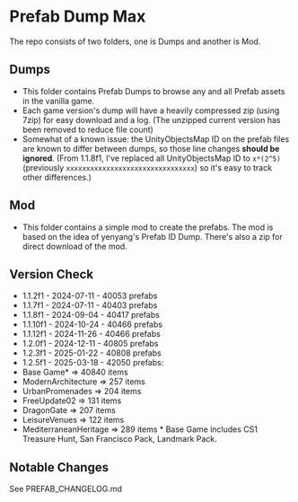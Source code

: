 # Prefab Dump Max
The repo consists of two folders, one is Dumps and another is Mod.

## Dumps
* This folder contains Prefab Dumps to browse any and all Prefab assets in the vanilla game.
* Each game version's dump will have a heavily compressed zip (using 7zip) for easy download and a log. (The unzipped current version has been removed to reduce file count)
* Somewhat of a known issue: the UnityObjectsMap ID on the prefab files are known to differ between dumps, so those line changes **should be ignored**. (From 1.1.8f1, I've replaced all UnityObjectsMap ID to `x*(2^5)` (previously `xxxxxxxxxxxxxxxxxxxxxxxxxxxxxxxx`) so it's easy to track other differences.)

## Mod
* This folder contains a simple mod to create the prefabs. The mod is based on the idea of yenyang's Prefab ID Dump. There's also a zip for direct download of the mod.

## Version Check
* 1.1.2f1 - 2024-07-11 - 40053 prefabs
* 1.1.7f1 - 2024-07-11 - 40403 prefabs
* 1.1.8f1 - 2024-09-04 - 40417 prefabs
* 1.1.10f1 - 2024-10-24 - 40466 prefabs
* 1.1.12f1 - 2024-11-26 - 40466 prefabs
* 1.2.0f1 - 2024-12-11 - 40805 prefabs
* 1.2.3f1 - 2025-01-22 - 40808 prefabs
* 1.2.5f1 - 2025-03-18 - 42050 prefabs:
 * Base Game* => 40840 items
 * ModernArchitecture => 257 items
 * UrbanPromenades => 204 items
 * FreeUpdate02 => 131 items
 * DragonGate => 207 items
 * LeisureVenues => 122 items
 * MediterraneanHeritage => 289 items
\* Base Game includes CS1 Treasure Hunt, San Francisco Pack, Landmark Pack.

## Notable Changes
See PREFAB_CHANGELOG.md